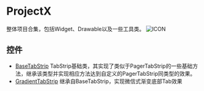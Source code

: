 # ProjectX
  整体项目合集，包括Widget、Drawable以及一些工具类。
![](https://github.com/AlexMofer/ProjectX/blob/master/ProjectX.png "ICON")
  
## 控件
- [BaseTabStrip](https://github.com/AlexMofer/ProjectX/tree/master/basetabstrip)
TabStrip基础类，其实现了类似于PagerTabStrip的一些基础方法，继承该类型并实现相应方法达到自定义的PagerTabStrip同类型的效果。
- [GradientTabStrip](https://github.com/AlexMofer/ProjectX/tree/master/gradienttabstrip)
继承自BaseTabStrip，实现微信式渐变底部Tab效果